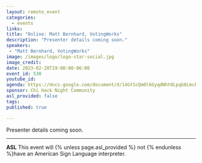 ```yaml
---
layout: remote_event
categories:
  - events
links: 
title: "Online: Matt Bernhard, VotingWorks"
description: "Presenter details coming soon."
speakers:
 - "Matt Bernhard, VotingWorks"
image: /images/logo/logo-star-social.jpg
image_credit:
date: 2023-02-28T19:00:00-06:00
event_id: 530
youtube_id: 
agenda: https://docs.google.com/document/d/14GtScQm0l6GyqdNht0LpqG8LmcEF7i3COjNJ06PaTj8/edit#
sponsor: Chi Hack Night Community
asl_provided: false
tags: 
published: true

---
```


Presenter details coming soon.

---

**ASL** This event will {% unless page.asl_provided %} not {% endunless %}have an American Sign Language interpreter.
